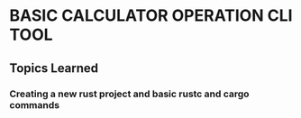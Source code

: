 # BASIC CALCULATOR OPERATION CLI TOOL
## Topics Learned
### Creating a new rust project and basic rustc and cargo commands


